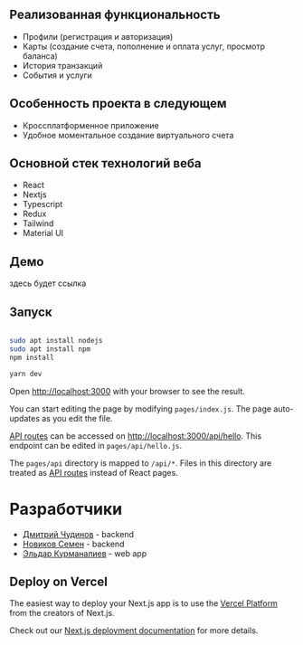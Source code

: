 ## Реализованная функциональность
* Профили (регистрация и авторизация)
* Карты (создание счета, пополнение и оплата услуг, просмотр баланса)
* История транзакций
* События и услуги

## Особенность проекта в следующем
* Кроссплатформенное приложение
* Удобное моментальное создание виртуального счета

## Основной стек технологий веба

* React
* Nextjs
* Typescript
* Redux
* Tailwind
* Material UI

## Демо

здесь будет ссылка

## Запуск

```bash

sudo apt install nodejs
sudo apt install npm 
npm install

yarn dev
```

Open [http://localhost:3000](http://localhost:3000) with your browser to see the result.

You can start editing the page by modifying `pages/index.js`. The page auto-updates as you edit the file.

[API routes](https://nextjs.org/docs/api-routes/introduction) can be accessed on [http://localhost:3000/api/hello](http://localhost:3000/api/hello). This endpoint can be edited in `pages/api/hello.js`.

The `pages/api` directory is mapped to `/api/*`. Files in this directory are treated as [API routes](https://nextjs.org/docs/api-routes/introduction) instead of React pages.

# Разработчики

* [Дмитрий Чудинов](https://t.me/dchudik) - backend
* [Новиков Семен](https://t.me/semyon_dev) - backend
* [Эльдар Курманалиев](https://t.me/elik_sir) - web app

## Deploy on Vercel

The easiest way to deploy your Next.js app is to use the [Vercel Platform](https://vercel.com/new?utm_medium=default-template&filter=next.js&utm_source=create-next-app&utm_campaign=create-next-app-readme) from the creators of Next.js.

Check out our [Next.js deployment documentation](https://nextjs.org/docs/deployment) for more details.
